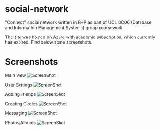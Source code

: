 # social-network
"Connect" social network written in PHP as part of UCL GC06 (Database and Information Management Systems) group coursework

The site was hosted on Azure with academic subscription, which currently has expired. Find below some screenshots.

# Screenshots
Main View
![ScreenShot](https://pp.userapi.com/c841223/v841223509/15a8a/0BRvLYFm5hU.jpg)

User Settings
![ScreenShot](https://pp.userapi.com/c841223/v841223509/15a93/EXtRB6dWUKc.jpg)

Adding Friends
![ScreenShot](https://pp.userapi.com/c841223/v841223509/15a9c/MW_7kmByUF0.jpg)

Creating Circles
![ScreenShot](https://pp.userapi.com/c841223/v841223509/15aa5/Xu-hKMaTkrI.jpg)

Messaging
![ScreenShot](https://pp.userapi.com/c841223/v841223509/15aae/pHe2w1Pj5BA.jpg)

Photos/Albums
![ScreenShot](https://pp.userapi.com/c841223/v841223509/15ab7/qE7UIXl0qLM.jpg)

